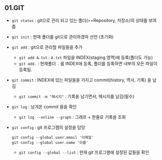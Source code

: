 ## 01.GIT

- `git status` : git으로 관리 되고 있는 폴더(==Repository, 저장소)의 상태를 보여줌
- `git init` : 현재 폴더를 git으로 관리하겠따 선언 (초기화)
- `git add` : git으로 관리할 파일들을 추가
  - `git add A.txt` : `A.txt` 파일을 INDEX(staging 영역)에 등록(폴더도 가능)
  - `git add.` : 현재폴더 `.` 를 INDEX에 등록, 폴더를 등록하면 내부의 모든 파일이 등록됨.

- `git commit` : INDEX에 있는 파일들을 가지고 commit(history, 역사, 기록) 을 남김
  - `git commit -m "메시지"` : 기록을 남기면서, 메시지를 남김(필수)

- `git log` : 남겨온 commit 들을 확인
  - `git log --online --graph` : 그래프 + 한줄로 기록을 조회

- `git config` : git 프로그램의 설정을 담당

  ```git
  git config --global user.email '이메일'
  git config --global user.name '이름'
  ```

  - `git config --global --list` : 현재 git 프로그램에 설정된 값들을 확인

